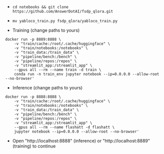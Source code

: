 * `cd notebooks && git clone https://github.com/AnswerDotAI/fsdp_qlora.git`
* `mv yabloco_train.py fsdp_qlora/yabloco_train.py`


* Training (change paths to yours)
```
docker run -p 8889:8888 \
    -v "train/cache:/root/.cache/huggingface" \
    -v "train/notebooks:/notebooks" \
    -v "train_data:/train_data" \
    -v "pipeline/bench:/bench" \
    -v "pipeline/repos:/repos" \
    -v "streamlit_app:/streamlit_app" \
    --gpus all --rm --name train -d train \
    conda run -n train_env jupyter notebook --ip=0.0.0.0 --allow-root --no-browser'
```
* Inference (change paths to yours)
```
docker run -p 8888:8888 \
    -v "train/cache:/root/.cache/huggingface" \
    -v "train/notebooks:/notebooks" \
    -v "train_data:/train_data" \
    -v "pipeline/bench:/bench" \
    -v "pipeline/repos:/repos" \
    -v "streamlit_app:/streamlit_app" \
    --gpus all --rm --name flashatt -d flashatt \
    jupyter notebook --ip=0.0.0.0 --allow-root --no-browser'
```
* Open "http://localhost:8888" (inference) or "http://localhost:8889" (training) to continue
